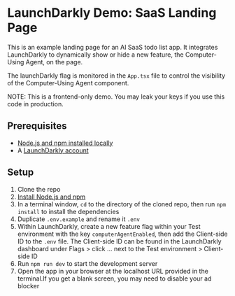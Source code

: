 # LaunchDarkly Demo: SaaS Landing Page

This is an example landing page for an AI SaaS todo list app. It integrates LaunchDarkly to dynamically show or hide a new feature, the Computer-Using Agent, on the page.

The launchDarkly flag is monitored in the `App.tsx` file to control the visibility of the Computer-Using Agent component.

NOTE: This is a frontend-only demo. You may leak your keys if you use this code in production.

## Prerequisites

- [Node.js and npm installed locally](https://docs.npmjs.com/downloading-and-installing-node-js-and-npm)
- A [LaunchDarkly account](https://launchdarkly.com/)

## Setup

1. Clone the repo
2. [Install Node.js and npm](https://docs.npmjs.com/downloading-and-installing-node-js-and-npm)
3. In a terminal window, `cd` to the directory of the cloned repo, then run `npm install` to install the dependencies
4. Duplicate `.env.example` and rename it `.env`
5. Within LaunchDarkly, create a new feature flag within your Test environment with the key `computerAgentEnabled`, then add the Client-side ID to the `.env` file. The Client-side ID can be found in the LaunchDarkly dashboard under Flags > click ... next to the Test environment > Client-side ID
7. Run `npm run dev` to start the development server
8. Open the app in your browser at the localhost URL provided in the terminal.If you get a blank screen, you may need to disable your ad blocker
